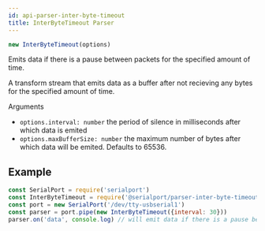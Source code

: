 ```yaml
---
id: api-parser-inter-byte-timeout
title: InterByteTimeout Parser
---
```

```typescript
new InterByteTimeout(options)
```
Emits data if there is a pause between packets for the specified amount of time.

A transform stream that emits data as a buffer after not recieving any bytes for the specified amount of time.

Arguments
- `options.interval: number` the period of silence in milliseconds after which data is emited
- `options.maxBufferSize: number` the maximum number of bytes after which data will be emited. Defaults to 65536.

## Example
```js
const SerialPort = require('serialport')
const InterByteTimeout = require('@serialport/parser-inter-byte-timeout')
const port = new SerialPort('/dev/tty-usbserial1')
const parser = port.pipe(new InterByteTimeout({interval: 30}))
parser.on('data', console.log) // will emit data if there is a pause between packets of at least 30ms
